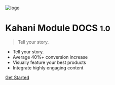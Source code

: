 
![logo](https://cdn.beta.kahaniapp.com/logo2.png)

# Kahani Module DOCS <small>1.0</small>

> Tell your story.

- Tell your story.
- Average 40%+ conversion increase
- Visually feature your best products
- Integrate highly engaging content

[Get Started](#quick-installation-steps)